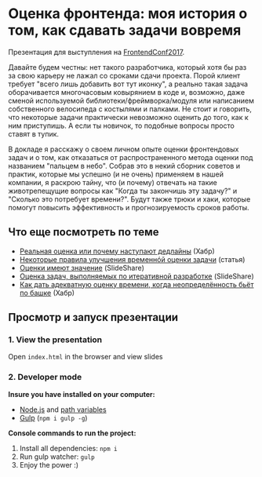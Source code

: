 # Оценка фронтенда: моя история о том, как сдавать задачи вовремя
Презентация для выступления на [FrontendConf2017](http://frontendconf.ru/2017/abstracts/2538.html).


Давайте будем честны: нет такого разработчика, который хотя бы раз за свою карьеру не лажал со сроками сдачи проекта. Порой клиент требует "всего лишь добавить вот тут иконку", а реально такая задача оборачивается многочасовым ковырянием в коде и, возможно, даже сменой используемой библиотеки/фреймворка/модуля или написанием собственного велосипеда с костылями и палками. Не стоит и говорить, что некоторые задачи практически невозможно оценить до того, как к ним приступишь. А если ты новичок, то подобные вопросы просто ставят в тупик.

В докладе я расскажу о своем личном опыте оценки фронтендовых задач и о том, как отказаться от распространенного метода оценки под названием "пальцем в небо". Собрав это в некий сборник советов и практик, которые мы успешно (и не очень) применяем в нашей компании, я раскрою тайну, что (и почему) отвечать на такие животрепещущие вопросы как "Когда ты закончишь эту задачу?" и "Сколько это потребует времени?". Будут также трюки и хаки, которые помогут повысить эффективность и прогнозируемость сроков работы. 


## Что еще посмотреть по теме

* [Реальная оценка или почему наступают дедлайны](https://habrahabr.ru/company/ruswizards/blog/151029/) (Хабр) 
* [Некоторые правила улучшения временнóй оценки задачи](https://dou.ua/lenta/articles/ob-otsenke-vremeni/) (статья) 
* [Оценки имеют значение](https://www.slideshare.net/VLDCORP/ss-10635744) (SlideShare)
* [Оценка задач, выполняемых по итеративной разработке](https://www.slideshare.net/ExigenServices/ss-26460568) (SlideShare) 
* [Как дать адекватную оценку времени, когда неопределённость бьёт по башке](https://habrahabr.ru/post/308494/) (Хабр)

## Просмотр и запуск презентации
### 1. View the presentation
Open `index.html` in the browser and view slides

### 2. Developer mode

__Insure you have installed on your computer:__

* [Node.js](https://nodejs.org/en/download/) and [path variables](http://stackoverflow.com/questions/8278143/node-js-how-to-run-node-command-from-any-path)
* [Gulp](http://gulpjs.com/) (`npm i gulp -g`)

__Console commands to run the project:__

1. Install all dependenсies: `npm i`
2. Run gulp watcher: `gulp`
3. Enjoy the power :)